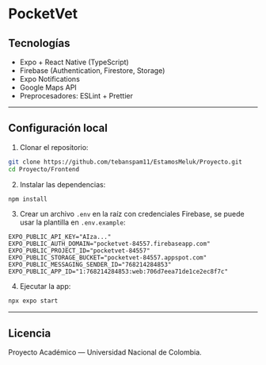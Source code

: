 #  PocketVet

## Tecnologías
- Expo + React Native (TypeScript)
- Firebase (Authentication, Firestore, Storage)
- Expo Notifications
- Google Maps API
- Preprocesadores: ESLint + Prettier 

---

## Configuración local

1. Clonar el repositorio:
```bash
git clone https://github.com/tebanspam11/EstamosMeluk/Proyecto.git
cd Proyecto/Frontend
```
   
2. Instalar las dependencias:
```bash
npm install
```

3. Crear un archivo ``.env`` en la raíz con credenciales Firebase, se puede usar la plantilla en ``.env.example``:
```env
EXPO_PUBLIC_API_KEY="AIza..."
EXPO_PUBLIC_AUTH_DOMAIN="pocketvet-84557.firebaseapp.com"
EXPO_PUBLIC_PROJECT_ID="pocketvet-84557"
EXPO_PUBLIC_STORAGE_BUCKET="pocketvet-84557.appspot.com"
EXPO_PUBLIC_MESSAGING_SENDER_ID="768214284853"
EXPO_PUBLIC_APP_ID="1:768214284853:web:706d7eea71de1ce2ec8f7c"
```

4. Ejecutar la app:

```bash
npx expo start
```

---

## Licencia

Proyecto Académico — Universidad Nacional de Colombia.
